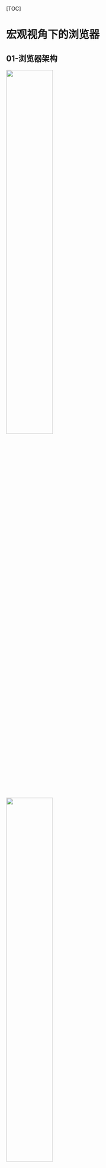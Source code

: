 [TOC]

# 宏观视角下的浏览器
## 01-浏览器架构

<img src="./static/浏览器/单进程.png" width="50%">
<img src="./static/浏览器/早期多进程2008.png" width="50%">
<img src="./static/浏览器/目前架构.png" width="50%">
<img src="./static/浏览器/浏览器未来架构.png" width="50%">

## 02-TCP协议：如何保证页面文件能被完整送达浏览器？
 - 互联⽹中的数据是通过数据包来传输的，数据包在传输-过程中容易丢失或出错。 
 - IP负责把数据包送达⽬的主机。 
 - UDP负责把数据包送达具体应⽤。
 - ⽽TCP保证了数据完整地传输，它的连接可分为三个阶段：建⽴连接、传输数据和断开连接。

## 03-HTTP请求流程：为什么很多站点第⼆次打开速度会很快？

 <img src="./static/浏览器/http请求流程.png" width="50%">


## 04-导航流程：从输⼊URL到⻚⾯展⽰，这中间发⽣了什么？
 <img src="./static/浏览器/url到页面展示流程.png" width="50%">
 
## 05-渲染流程：HTML、CSS和JavaScript，是如何变成⻚⾯的？

 <img src="./static/浏览器/三剑客关系图.png" width="50%">

 <img src="./static/浏览器/渲染流程.png" width="50%">

渲染事件顺序：构建DOM树、样式计算、布局阶段、分层、绘制、分块、光栅化和合成


1. 渲染进程将HTML内容转换为能够读懂的DOM树结构。 

<img src="./static/浏览器/浏览器渲染1.png" width="50%">

2. 渲染引擎将CSS样式表转化为浏览器可以理解的styleSheets，计算出DOM节点的样式。
 <img src="./static/浏览器/浏览器渲染2.png" width="50%">

3. 创建布局树，并计算元素的布局信息。
 <img src="./static/浏览器/浏览器渲染3.png" width="50%">


4. 对布局树进⾏分层，并⽣成分层树。 

 <img src="./static/浏览器/浏览器渲染4.png" width="50%">

5. 为每个图层⽣成绘制列表，并将其提交到合成线程。 

6. 合成线程将图层分成图图块块，并在光栅化线程池中将图块转换成位图。 

 <img src="./static/浏览器/浏览器渲染5.png" width="50%">

7. 合成线程发送绘制图块命令DrawQuad给浏览器进程。 

8. 浏览器进程根据DrawQuad消息⽣⽣成成⻚⻚⾯⾯，并显⽰到显⽰器上


> 相关概念

重排：修改元素的**⼏何位置**属性，例如改变元素的宽度、⾼度 等，那么浏览器会触发**重新布局**，解析之后的⼀系列⼦阶段，这个过程就叫重排。
 <img src="./static/浏览器/重排.png" width="50%">

重绘:如果修改了元素的背景颜⾊，那么布局阶段将不会被执⾏，因为并没有引起⼏何位置的变换，所以就直接进⼊了绘制阶段，然后执⾏之后的⼀系列⼦阶段，这个过程就叫重绘。相较于重排操作，重绘省去了布局和和分层阶段
 <img src="./static/浏览器/重绘.png" width="50%">

合成:使⽤了CSS的transform来实现动画效果，这可以避开重排和重绘阶段，直接在⾮主线程上 执⾏合成动画操作。这样的效率是最⾼的，因为是在⾮主线程上合成，并没有占⽤主线程的资源，另外也避开了布局和绘制两个⼦阶段。
 <img src="./static/浏览器/合成.png" width="50%">





# 浏览器中的js执行机制
## 15--重剑⽆锋，⼤巧不⼯：javascript面向对象

> 封装

> 继承

> 多态
 
# v8工作原理
# 浏览器中的页面循环系统

# 浏览器中的页面
## Chrome开发者⼯具：利用网络面板做性能分析
# 浏览器中的网络

> http1.1

    改进：
    1. 增加了持久连接； 
    2. 浏览器为每个域名最多同时维护6个TCP持久连接； 
    3. 使⽤CDN的实现域名分⽚机制。

    问题：
    1、TCP的慢启动
    2、同时开启了多条TCP连接，那么这些连接会竞争固定的带宽
    3、HTTP//1.1队头阻塞的问题

>http2.0

多路复用：⼀个域名只使⽤⼀个TCP⻓连接和消除队头阻塞问题（并⾏请求）

<img src="./static/浏览器/http2多路复用.png" width="50%">
<img src="./static/浏览器/http2.0请求标识.png" width="50%">

>http3.0：UDP协议

<img src="./static/浏览器/http3.png" width="50%">


# 浏览器中的安全

## 浏览器同源策略&常见攻击
> 浏览器安全可分成三块：**web页面安全**、浏览器网络安全、浏览器系统安全

同源策略（same origin policy）：协议、域名和端口号相同

同源策略三个层⾯的主要表现：
- DOM：同源策略限制了来⾃不同源的JavaScript脚本对当前DOM对象读和写的操作
- Web数据：同源策略限制了不同源的站点读取当前站点的Cookie、IndexDB、- LocalStorage等数据。
- ⽹络：同源策略限制了通过XMLHttpRequest等⽅式将站点的数据发送给不同源的站点

Web在出让安全性⽅⾯主要是允许**嵌⼊第三⽅资源**、**跨域资源共享**：
|  | 允许嵌⼊第三⽅资源 | 跨域资源共享|
|  --- | ---  | --- |
| 常见问题 | xxs攻击 |通过XMLHttpRequest或ajax发送跨域请求，导致多余的OPTIONS请求 |
| 问题原因 | 外部注入恶意脚本 | 【同源策略】|
| 预防手段  | 1、网页安全政策 （Content Security Policy）CSP,由服务端来决定可以加载哪些第三⽅资源；2、使⽤HttpOnly属性；3、服务器对输⼊脚本进⾏过滤或转码 |[CORS]((https://developer.mozilla.org/zh-CN/docs/Web/HTTP/CORS))处理 |
| 具体方法  |1、使用meta标签；2、在服务端配置csp（优先级更高）|1、避免跨域；2、请求降级|


CORS 预检请求：OPTIONS请求

```
//curl查看接口对请求方法以及一些header的使用允许情况
$ curl -X OPTIONS http://local-life-api.locallife.test.hcinner/api/ -i                                                                                                                           [15:29:38]
HTTP/1.1 204 No Content
Access-Control-Allow-Credentials: true
Access-Control-Allow-Headers: DNT,X-CustomHeader,Keep-Alive,User-Agent,X-Requested-With,If-Modified-Since,Cache-Control,Content-Type,Content-Range,Range,Charset,X-Access-Token,X-Appid,X-Client-Info,X-Client-Version,X-Sign,X-T,X-V,X-Ver
Access-Control-Allow-Methods: GET, POST, OPTIONS
Access-Control-Expose-Headers: X-Datetime, X-Timestamp
Access-Control-Max-Age: 3600
Content-Type: text/plain; charset=utf-8
Date: Wed, 03 Mar 2021 07:29:45 GMT
Server: nginx
```
跨⽂档消息机制：可通过window.postMessage的JavaScript接⼝来和不同源的DOM进⾏通信


> xss攻击

存储型xss攻击
反射型xss攻击
基于DOM的xss攻击

> CSRF攻击（Cross-site request forgery）跨站请求伪造

发起攻击的三个条件：
- 第⼀个，⽬标站点⼀定要有CSRF漏洞； 
- 第⼆个，⽤⼾要登录过⽬标站点，并且在浏览器上保持有该站点的登录状态； 
- 第三个，需要⽤⼾打开⼀个第三⽅站点，可以是⿊客的站点，也可以是⼀些论坛

避免攻击的几种方法：
- 充分利用好set-cookie的samesite属性
- 服务器验证请求的来源站点，Origin（优先级高）>Referer
- CSRF Token

## 35-安全沙箱：页面和系统之间的隔离墙，站点隔离

 <img src="./static/浏览器/安全沙河.png" width="50%">
 <img src="./static/浏览器/浏览器内核&渲染进程.png" width="50%">

## 36--HTTPS：让数据传输更安全

<img src="./static/浏览器/httpvshttps.png" width="50%">

安全层有两个主要的职责：1、对发起HTTP请求的数据进⾏加密操作；2、对接收到HTTP的内容进⾏解密操作。
两种加密方式：1、对称加密，传输数据；2、非对称加密：对称加密的密钥
数字证书的两个作用：1、⼀个是通过数字证书向浏览器证明服务器的⾝份；2、另⼀个是数字证书⾥⾯包含了服务器公钥

<img src="./static/浏览器/https.png" width="50%">